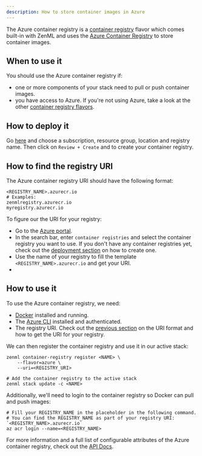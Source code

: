 ```yaml
---
description: How to store container images in Azure
---
```


The Azure container registry is a [container registry](./container-registries.md) 
flavor which comes built-in with ZenML and uses the [Azure Container Registry](https://azure.microsoft.com/en-us/services/container-registry/)
to store container images.

## When to use it

You should use the Azure container registry if:
* one or more components of your stack need to pull or push container images.
* you have access to Azure. If you're not using Azure, take a look at the
 other [container registry flavors](./container-registries.md#container-registry-flavors).

## How to deploy it

Go [here](https://portal.azure.com/#create/Microsoft.ContainerRegistry) and 
choose a subscription, resource group, location and registry name. Then click on
`Review + Create` and to create your container registry.

## How to find the registry URI

The Azure container registry URI should have the following format:
```shell
<REGISTRY_NAME>.azurecr.io
# Examples:
zenmlregistry.azurecr.io
myregistry.azurecr.io
```

To figure our the URI for your registry:
* Go to the [Azure portal](https://portal.azure.com/#home).
* In the search bar, enter `container registries` and select the container 
registry you want to use. If you don't have any container registries yet, check 
out the [deployment section](#how-to-deploy-it) on how to create one.
* Use the name of your registry to fill the template 
`<REGISTRY_NAME>.azurecr.io` and get your URI.
* 
## How to use it

To use the Azure container registry, we need:
* [Docker](https://www.docker.com) installed and running.
* The [Azure CLI](https://docs.microsoft.com/en-us/cli/azure/install-azure-cli) 
installed and authenticated.
* The registry URI. Check out the [previous section](#how-to-find-the-registry-uri) 
on the URI format and how to get the URI for your registry.

We can then register the container registry and use it in our active stack:
```shell
zenml container-registry register <NAME> \
    --flavor=azure \
    --uri=<REGISTRY_URI>

# Add the container registry to the active stack
zenml stack update -c <NAME>
```

Additionally, we'll need to login to the container registry so Docker can pull 
and push images:
```shell
# Fill your REGISTRY_NAME in the placeholder in the following command.
# You can find the REGISTRY_NAME as part of your registry URI: `<REGISTRY_NAME>.azurecr.io`
az acr login --name=<REGISTRY_NAME>
```

For more information and a full list of configurable attributes of the Azure 
container registry, check out the [API Docs](https://apidocs.zenml.io/latest/core_code_docs/core-container_registries/#zenml.container_registries.azure_container_registry.AzureContainerRegistry).

